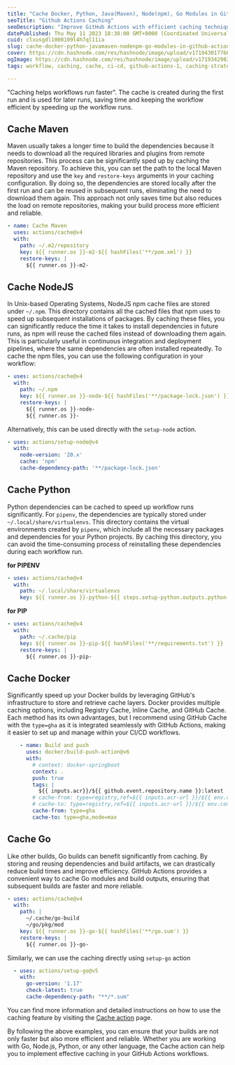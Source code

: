 ```yaml
---
title: "Cache Docker, Python, Java(Maven), Node(npm), Go Modules in Github Actions"
seoTitle: "Github Actions Caching"
seoDescription: "Improve GitHub Actions with efficient caching techniques for Docker, Python, Java, Node, and Go to speed up workflows"
datePublished: Thu May 11 2023 18:30:00 GMT+0000 (Coordinated Universal Time)
cuid: clxusgdl1000109l4h7ql11ia
slug: cache-docker-python-javamaven-nodenpm-go-modules-in-github-actions
cover: https://cdn.hashnode.com/res/hashnode/image/upload/v1719430177660/a66047c7-a495-4b2f-bfef-54aa42a437c8.jpeg
ogImage: https://cdn.hashnode.com/res/hashnode/image/upload/v1719342982956/e51bb9bc-797f-43aa-be8b-4981218ef623.jpeg
tags: workflow, caching, cache, ci-cd, github-actions-1, caching-strategies

---
```


"Caching helps workflows run faster". The cache is created during the first run and is used for later runs, saving time and keeping the workflow efficient by speeding up the workflow runs.

## Cache Maven

Maven usually takes a longer time to build the dependencies because it needs to download all the required libraries and plugins from remote repositories. This process can be significantly sped up by caching the Maven repository. To achieve this, you can set the path to the local Maven repository and use the `key` and `restore-keys` arguments in your caching configuration. By doing so, the dependencies are stored locally after the first run and can be reused in subsequent runs, eliminating the need to download them again. This approach not only saves time but also reduces the load on remote repositories, making your build process more efficient and reliable.

```yaml
- name: Cache Maven
  uses: actions/cache@v4
  with:
    path: ~/.m2/repository
    key: ${{ runner.os }}-m2-${{ hashFiles('**/pom.xml') }}
    restore-keys: |
      ${{ runner.os }}-m2-
```

## Cache NodeJS

In Unix-based Operating Systems, NodeJS npm cache files are stored under `~/.npm`. This directory contains all the cached files that npm uses to speed up subsequent installations of packages. By caching these files, you can significantly reduce the time it takes to install dependencies in future runs, as npm will reuse the cached files instead of downloading them again. This is particularly useful in continuous integration and deployment pipelines, where the same dependencies are often installed repeatedly. To cache the npm files, you can use the following configuration in your workflow:

```yaml
- uses: actions/cache@v4
  with:
    path: ~/.npm
    key: ${{ runner.os }}-node-${{ hashFiles('**/package-lock.json') }}
    restore-keys: |
      ${{ runner.os }}-node-
      ${{ runner.os }}-
```

Alternatively, this can be used directly with the `setup-node` action.

```yaml
- uses: actions/setup-node@v4
  with:
    node-version: '20.x'
    cache: 'npm'
    cache-dependency-path: '**/package-lock.json'
```

## Cache Python

Python dependencies can be cached to speed up workflow runs significantly. For `pipenv`, the dependencies are typically stored under `~/.local/share/virtualenvs`. This directory contains the virtual environments created by `pipenv`, which include all the necessary packages and dependencies for your Python projects. By caching this directory, you can avoid the time-consuming process of reinstalling these dependencies during each workflow run.

**for PIPENV**

```yaml
- uses: actions/cache@v4
  with:
    path: ~/.local/share/virtualenvs
    key: ${{ runner.os }}-python-${{ steps.setup-python.outputs.python-version }}-pipenv-${{ hashFiles('Pipfile.lock') }}
```

**for PIP**  

```yaml
- uses: actions/cache@v4
  with:
    path: ~/.cache/pip
    key: ${{ runner.os }}-pip-${{ hashFiles('**/requirements.txt') }}
    restore-keys: |
      ${{ runner.os }}-pip-
```

## Cache Docker

Significantly speed up your Docker builds by leveraging GitHub's infrastructure to store and retrieve cache layers. Docker provides multiple caching options, including Registry Cache, Inline Cache, and GitHub Cache. Each method has its own advantages, but I recommend using GitHub Cache with the `type=gha` as it is integrated seamlessly with GitHub Actions, making it easier to set up and manage within your CI/CD workflows.

```yaml
    - name: Build and push
      uses: docker/build-push-action@v6
      with:
        # context: docker-springboot
        context: .
        push: true
        tags: |
          ${{ inputs.acr}}/${{ github.event.repository.name }}:latest
        # cache-from: type=registry,ref=${{ inputs.acr-url }}/${{ env.containerName }}:buildcache
        # cache-to: type=registry,ref=${{ inputs.acr-url }}/${{ env.containerName }}:buildcache,mode=max
        cache-from: type=gha
        cache-to: type=gha,mode=max
```

## Cache Go

Like other builds, Go builds can benefit significantly from caching. By storing and reusing dependencies and build artifacts, we can drastically reduce build times and improve efficiency. GitHub Actions provides a convenient way to cache Go modules and build outputs, ensuring that subsequent builds are faster and more reliable.

```yaml
- uses: actions/cache@v4
  with:
    path: |
      ~/.cache/go-build
      ~/go/pkg/mod
    key: ${{ runner.os }}-go-${{ hashFiles('**/go.sum') }}
    restore-keys: |
      ${{ runner.os }}-go-
```

Similarly, we can use the caching directly using `setup-go` action

```yaml
  - uses: actions/setup-go@v5
    with:
      go-version: '1.17'
      check-latest: true
      cache-dependency-path: "**/*.sum"
```

You can find more information and detailed instructions on how to use the caching feature by visiting the [Cache action](https://github.com/marketplace/actions/cache) page.

By following the above examples, you can ensure that your builds are not only faster but also more efficient and reliable. Whether you are working with Go, Node.js, Python, or any other language, the Cache action can help you to implement effective caching in your GitHub Actions workflows.
